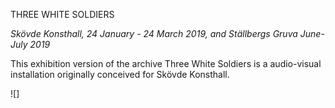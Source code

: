 THREE WHITE SOLDIERS

*Skövde Konsthall, 24 January - 24 March 2019, and Ställbergs Gruva June-July 2019*

This exhibition version of the archive Three White Soldiers is a audio-visual installation originally conceived for Skövde Konsthall.

![]
